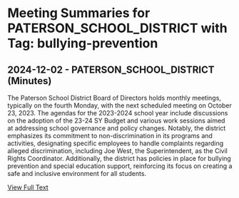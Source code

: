 # Meeting Summaries for PATERSON_SCHOOL_DISTRICT with Tag: bullying-prevention

## 2024-12-02 - PATERSON_SCHOOL_DISTRICT (Minutes)

The Paterson School District Board of Directors holds monthly meetings, typically on the fourth Monday, with the next scheduled meeting on October 23, 2023. The agendas for the 2023-2024 school year include discussions on the adoption of the 23-24 SY Budget and various work sessions aimed at addressing school governance and policy changes. Notably, the district emphasizes its commitment to non-discrimination in its programs and activities, designating specific employees to handle complaints regarding alleged discrimination, including Joe West, the Superintendent, as the Civil Rights Coordinator. Additionally, the district has policies in place for bullying prevention and special education support, reinforcing its focus on creating a safe and inclusive environment for all students.

[View Full Text](https://raw.githubusercontent.com/VoronoiPerspectives/WashingtonStateSchoolBoardExplorer/refs/heads/main/data/countries/usa/states/wa/counties/benton/school_boards/paterson_school_district/2024/processed/2024-12-02-minutes.txt)

